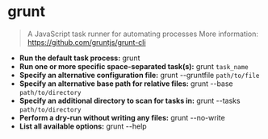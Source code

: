 # grunt
> A JavaScript task runner for automating processes
> More information: <https://github.com/gruntjs/grunt-cli>
- **Run the default task process:**
grunt
- **Run one or more specific space-separated task(s):**
grunt `task_name`
- **Specify an alternative configuration file:**
grunt --gruntfile `path/to/file`
- **Specify an alternative base path for relative files:**
grunt --base `path/to/directory`
- **Specify an additional directory to scan for tasks in:**
grunt --tasks `path/to/directory`
- **Perform a dry-run without writing any files:**
grunt --no-write
- **List all available options:**
grunt --help
